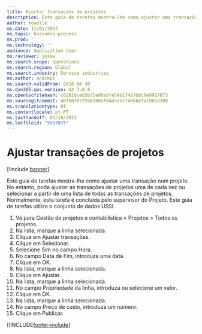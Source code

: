 ```yaml
---
title: Ajustar transações de projetos
description: Este guia de tarefas mostra-lhe como ajustar uma transação num projeto.
author: Yowelle
ms.date: 11/01/2017
ms.topic: business-process
ms.prod: ''
ms.technology: ''
audience: Application User
ms.reviewer: josaw
ms.search.scope: Operations
ms.search.region: Global
ms.search.industry: Service industries
ms.author: andchoi
ms.search.validFrom: 2016-06-30
ms.dyn365.ops.version: AX 7.0.0
ms.openlocfilehash: c02816ceb5b75e00abfe54b1741fddc9e0917873
ms.sourcegitcommit: 40f68387f594180af64a5e5c748b6efa188bd300
ms.translationtype: HT
ms.contentlocale: pt-PT
ms.lasthandoff: 05/10/2021
ms.locfileid: "5997075"
---
```

# <a name="adjust-project-transactions"></a>Ajustar transações de projetos

[!include [banner](../../includes/banner.md)]

Este guia de tarefas mostra-lhe como ajustar uma transação num projeto. No entanto, pode ajustar as transações de projetos uma de cada vez ou selecionar a partir de uma lista de todas as transações de projetos. Normalmente, esta tarefa é concluída pelo supervisor do Projeto. Este guia de tarefas utiliza o conjunto de dados USSI.

1. Vá para Gestão de projetos e contabilística > Projetos > Todos os projetos. 
2. Na lista, marque a linha selecionada. 
3. Clique em Ajustar transações. 
4. Clique em Selecionar. 
5. Selecione Sim no campo Hora. 
6. No campo Data de Fim, introduza uma data. 
7. Clique em OK. 
8. Na lista, marque a linha selecionada. 
9. Clique em Ajustar. 
10. Na lista, marque a linha selecionada. 
11. No campo Propriedade da linha, introduza ou selecione um valor. 
12. Clique em OK. 
13. Na lista, marque a linha selecionada. 
14. No campo Preço de custo, introduza um número. 
15. Clique em Publicar. 


[!INCLUDE[footer-include](../../includes/footer-banner.md)]